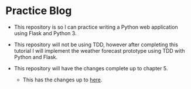 # Practice Blog #

- This repository is so I can practice writing a Python web application using Flask and Python 3.

- This repository will not be using TDD, however after completing this tutorial I will implement the weather forecast prototype using TDD with Python and Flask.

- This repository will have the changes complete up to chapter 5.
    - This has the changes up to [here](https://blog.miguelgrinberg.com/post/the-flask-mega-tutorial-part-v-user-logins).